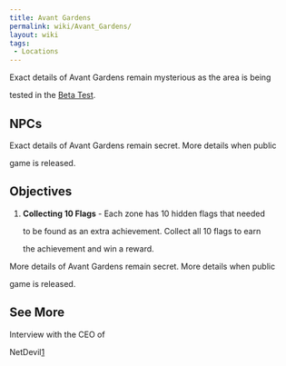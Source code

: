 ```yaml
---
title: Avant Gardens
permalink: wiki/Avant_Gardens/
layout: wiki
tags:
 - Locations
---
```


Exact details of Avant Gardens remain mysterious as the area is being
tested in the [Beta Test](/wiki/Beta_Test "wikilink").

## NPCs

Exact details of Avant Gardens remain secret. More details when public
game is released.

## Objectives

1.  **Collecting 10 Flags** - Each zone has 10 hidden flags that needed
    to be found as an extra achievement. Collect all 10 flags to earn
    the achievement and win a reward.

More details of Avant Gardens remain secret. More details when public
game is released.

## See More

Interview with the CEO of
NetDevil[1](http://www.youtube.com/watch?v=eQVmLzzYxQo#t=01m40s)
